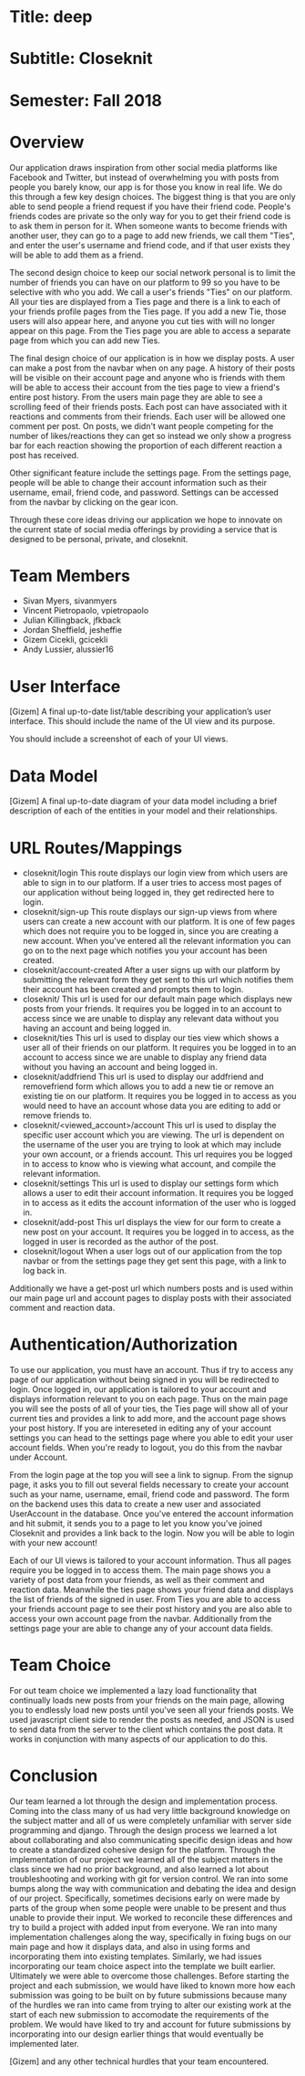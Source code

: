 # Title: deep

# Subtitle: Closeknit

# Semester: Fall 2018

# Overview
Our application draws inspiration from other social media platforms like Facebook and Twitter, but instead of overwhelming you with posts from people you barely know, our app is for those you know in real life. We do this through a few key design choices. The biggest thing is that you are only able to send people a friend request if you have their friend code. People's friends codes are private so the only way for you to get their friend code is to ask them in person for it. When someone wants to become friends with another user, they can go to a page to add new friends, we call them "Ties", and enter the user's username and friend code, and if that user exists they will be able to add them as a friend.

The second design choice to keep our social network personal is to limit the number of friends you can have on our platform to 99 so you have to be selective with who you add. We call a user's friends "Ties" on our platform. All your ties are displayed from a Ties page and there is a link to each of your friends profile pages from the Ties page. If you add a new Tie, those users will also appear here, and anyone you cut ties with will no longer appear on this page. From the Ties page you are able to access a separate page from which you can add new Ties.

The final design choice of our application is in how we display posts. A user can make a post from the navbar when on any page. A history of their posts will be visible on their account page and anyone who is friends with them will be able to access their account from the ties page to view a friend's entire post history. From the users main page they are able to see a scrolling feed of their friends posts. Each post can have associated with it reactions and comments from their friends. Each user will be allowed one comment per post. On posts, we didn't want people competing for the number of likes/reactions they can get so instead we only show a progress bar for each reaction showing the proportion of each different reaction a post has received.

Other significant feature include the settings page. From the settings page, people will be able to change their account information such as their username, email, friend code, and password. Settings can be accessed from the navbar by clicking on the gear icon.

Through these core ideas driving our application we hope to innovate on the current state of social media offerings by providing a service that is designed to be personal, private, and closeknit.

# Team Members
* Sivan Myers, sivanmyers
* Vincent Pietropaolo, vpietropaolo
* Julian Killingback, jfkback
* Jordan Sheffield, jesheffie
* Gizem Cicekli, gcicekli
* Andy Lussier, alussier16

# User Interface
[Gizem]
A final up-to-date list/table describing your application’s user interface. This should include the name of the UI view and its purpose. 

You should include a screenshot of each of your UI views.

# Data Model
[Gizem]
A final up-to-date diagram of your data model 
including a brief description of each of the entities in your model and their relationships.

# URL Routes/Mappings
* closeknit/login
This route displays our login view from which users are able to sign in to our platform. If a user tries to access most pages of our application without being logged in, they get redirected here to login.
* closeknit/sign-up
This route displays our sign-up views from where users can create a new account with our platform. It is one of few pages which does not require you to be logged in, since you are creating a new account. When you've entered all the relevant information you can go on to the next page which notifies you your account has been created.
* closeknit/account-created
After a user signs up with our platform by submitting the relevant form they get sent to this url which notifies them their account has been created and prompts them to login.
* closeknit/
This url is used for our default main page which displays new posts from your friends. It requires you be logged in to an account to access since we are unable to display any relevant data without you having an account and being logged in.
* closeknit/ties
This url is used to display our ties view which shows a user all of their friends on our platform.  It requires you be logged in to an account to access since we are unable to display any friend data without you having an account and being logged in.
* closeknit/addfriend
This url is used to display our addfriend and removefriend form which allows you to add a new tie or remove an existing tie on our platform. It requires you be logged in to access as you would need to have an account whose data you are editing to add or remove friends to.
* closeknit/<viewed_account>/account
This url is used to display the specific user account which you are viewing. The url is dependent on the username of the user you are trying to look at which may include your own account, or a friends account. This url requires you be logged in to access to know who is viewing what account, and compile the relevant information.
* closeknit/settings
This url is used to display our settings form which allows a user to edit their account information. It requires you be logged in to access as it edits the account information of the user who is logged in.
* closeknit/add-post
This url displays the view for our form to create a new post on your account. It requires you be logged in to access, as the logged in user is recorded as the author of the post.
* closeknit/logout
When a user logs out of our application from the top navbar or from the settings page they get sent this page, with a link to log back in.

Additionally we have a get-post url which numbers posts and is used within our main page url and account pages to display posts with their associated comment and reaction data.

# Authentication/Authorization
To use our application, you must have an account. Thus if try to access any page of our application without being signed in you will be redirected to login. Once logged in, our application is tailored to your account and displays information relevant to you on each page. Thus on the main page you will see the posts of all of your ties, the Ties page will show all of your current ties and provides a link to add more, and the account page shows your post history. If you are intereseted in editing any of your account settings you can head to the settings page where you able to edit your user account fields. When you're ready to logout, you do this from the navbar under Account.

From the login page at the top you will see a link to signup. From the signup page, it asks you to fill out several fields necessary to create your account such as your name, username, email, friend code and password. The form on the backend uses this data to create a new user and associated UserAccount in the database. Once you've entered the account information and hit submit, it sends you to a page to let you know you've joined Closeknit and provides a link back to the login. Now you will be able to login with your new account!

Each of our UI views is tailored to your account information. Thus all pages require you be logged in to access them. The main page shows you a variety of post data from your friends, as well as their comment and reaction data. Meanwhile the ties page shows your friend data and displays the list of friends of the signed in user. From Ties you are able to access your friends account page to see their post history and you are also able to access your own account page from the navbar. Additionally from the settings page your are able to change any of your account data fields.

# Team Choice
For out team choice we implemented a lazy load functionality that continually loads new posts from your friends on the main page, allowing you to endlessly load new posts until you've seen all your friends posts. We used javascript client side to render the posts as needed, and JSON is used to send data from the server to the client which contains the post data. It works in conjunction with many aspects of our application to do this.

# Conclusion
Our team learned a lot through the design and implementation process. Coming into the class many of us had very little background knowledge on the subject matter and all of us were completely unfamiliar with server side programming and django. Through the design process we learned a lot about collaborating and also communicating specific design ideas and how to create a standardized cohesive design for the platform. Through the implementation of our project we learned all of the subject matters in the class since we had no prior background, and also learned a lot about troubleshooting and working with git for version control. We ran into some bumps along the way with communication and debating the idea and design of our project. Specifically, sometimes decisions early on were made by parts of the group when some people were unable to be present and thus unable to provide their input. We worked to reconcile these differences and try to build a project with added input from everyone. We ran into many implementation challenges along the way, specifically in fixing bugs on our main page and how it displays data, and also in using forms and incorporating them into existing templates. Similarly, we had issues incorporating our team choice aspect into the template we built earlier. Ultimately we were able to overcome those challenges. Before starting the project and each submission, we would have liked to known more how each submission was going to be built on by future submissions because many of the hurdles we ran into came from trying to alter our existing work at the start of each new submission to accomodate the requirements of the problem. We would have liked to try and account for future submissions by incorporating into our design earlier things that would eventually be implemented later.

[Gizem]
and any other technical hurdles that your team encountered.
